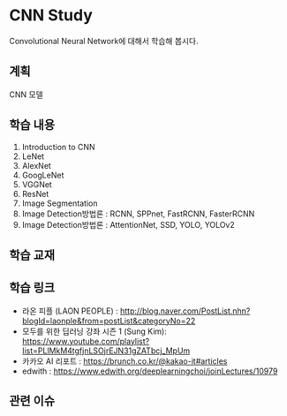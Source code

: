 # CNN Study

Convolutional Neural Network에 대해서 학습해 봅시다.



## 계획

CNN 모델 

## 학습 내용

1. Introduction to CNN
2. LeNet
3. AlexNet
4. GoogLeNet
5. VGGNet
6. ResNet
7. Image Segmentation
8. Image Detection방법론 : RCNN, SPPnet, FastRCNN, FasterRCNN
9. Image Detection방법론 : AttentionNet, SSD, YOLO, YOLOv2



## 학습 교재





## 학습 링크

- 라온 피플 (LAON PEOPLE) : http://blog.naver.com/PostList.nhn?blogId=laonple&from=postList&categoryNo=22
- 모두를 위한 딥러닝 강좌 시즌 1 (Sung Kim): https://www.youtube.com/playlist?list=PLlMkM4tgfjnLSOjrEJN31gZATbcj_MpUm
- 카카오 AI 리포트 : https://brunch.co.kr/@kakao-it#articles
- edwith : https://www.edwith.org/deeplearningchoi/joinLectures/10979

## 관련 이슈
